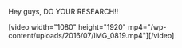 Hey guys, DO YOUR RESEARCH!!

[video width="1080" height="1920" mp4="/wp-content/uploads/2016/07/IMG_0819.mp4"][/video]


